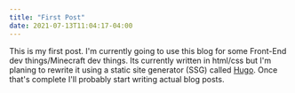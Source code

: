 ```yaml
---
title: "First Post"
date: 2021-07-13T11:04:17-04:00
---
```



This is my first post. I'm currently going to use this blog for some Front-End dev things/Minecraft dev things. Its currently written in html/css but I'm planing to rewrite it using a static site generator (SSG) called <a href="https://www.gohugo.io">Hugo</a>. Once that's complete I'll probably start writing actual blog posts.

